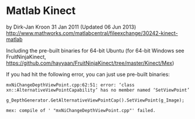 # Matlab Kinect
by Dirk-Jan Kroon
31 Jan 2011 (Updated 06 Jun 2013)
http://www.mathworks.com/matlabcentral/fileexchange/30242-kinect-matlab

Including the pre-built binaries for 64-bit Ubuntu (for 64-bit Windows see FruitNinjaKinect, https://github.com/hayyaan/FruitNinjaKinect/tree/master/Kinect/Mex)

If you had hit the following error, you can just use pre-built binaries:

    mxNiChangeDepthViewPoint.cpp:62:51: error: ‘class xn::AlternativeViewPointCapability’ has no member named ‘SetViewPoint’
         g_DepthGenerator.GetAlternativeViewPointCap().SetViewPoint(g_Image);

    mex: compile of ' "mxNiChangeDepthViewPoint.cpp"' failed.
